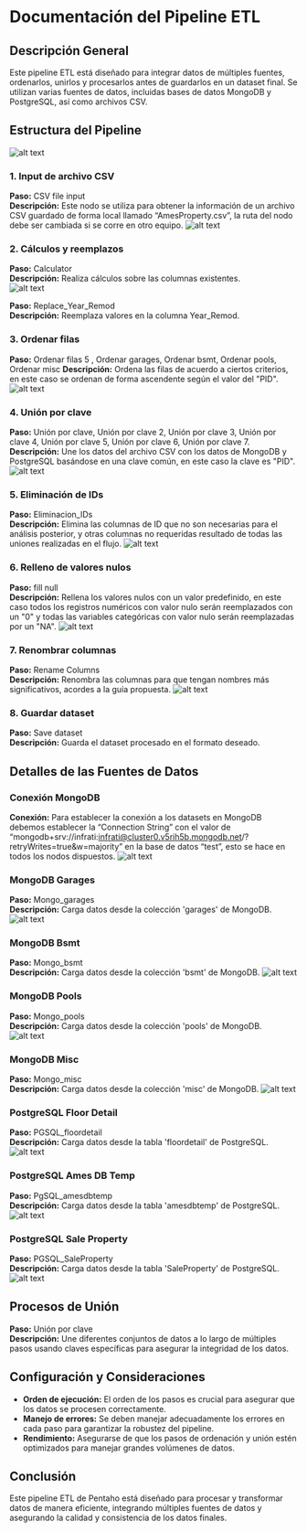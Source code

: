 # Documentación del Pipeline ETL

## Descripción General
Este pipeline ETL está diseñado para integrar datos de múltiples fuentes, ordenarlos, unirlos y procesarlos antes de guardarlos en un dataset final. Se utilizan varias fuentes de datos, incluidas bases de datos MongoDB y PostgreSQL, así como archivos CSV.

## Estructura del Pipeline
![alt text](image-15.png)

### 1. Input de archivo CSV
**Paso:** CSV file input  
**Descripción:** Este nodo se utiliza para obtener la información de un archivo CSV guardado de forma local llamado “AmesProperty.csv”, la ruta del nodo debe ser cambiada si se corre en otro equipo.
![alt text](image.png)

### 2. Cálculos y reemplazos
**Paso:** Calculator  
**Descripción:** Realiza cálculos sobre las columnas existentes.  
![alt text](image-1.png)

**Paso:** Replace_Year_Remod  
**Descripción:** Reemplaza valores en la columna Year_Remod.

### 3. Ordenar filas
**Paso:** Ordenar filas 5 , Ordenar garages, Ordenar bsmt, Ordenar pools, Ordenar misc
**Descripción:** Ordena las filas de acuerdo a ciertos criterios, en este caso se ordenan de forma ascendente según el valor del "PID".
![alt text](image-2.png)

### 4. Unión por clave
**Paso:** Unión por clave, Unión por clave 2, Unión por clave 3, Unión por clave 4, Unión por clave 5, Unión por clave 6, Unión por clave 7.
**Descripción:** Une los datos del archivo CSV con los datos de MongoDB y PostgreSQL basándose en una clave común, en este caso la clave es "PID".
![alt text](image-3.png)

### 5. Eliminación de IDs
**Paso:** Eliminacion_IDs  
**Descripción:** Elimina las columnas de ID que no son necesarias para el análisis posterior, y otras columnas no requeridas resultado de todas las uniones realizadas en el flujo.
![alt text](image-4.png)

### 6. Relleno de valores nulos
**Paso:** fill null  
**Descripción:** Rellena los valores nulos con un valor predefinido, en este caso todos los registros numéricos con valor nulo serán reemplazados con un "0" y todas las variables categóricas con valor nulo serán reemplazadas por un "NA".
![alt text](image-5.png)

### 7. Renombrar columnas
**Paso:** Rename Columns  
**Descripción:** Renombra las columnas para que tengan nombres más significativos, acordes a la guía propuesta.
![alt text](image-6.png)

### 8. Guardar dataset
**Paso:** Save dataset  
**Descripción:** Guarda el dataset procesado en el formato deseado.

## Detalles de las Fuentes de Datos

### Conexión MongoDB
**Conexión:** Para establecer la conexión a los datasets en MongoDB debemos establecer la “Connection String” con el valor de “mongodb+srv://infrati:infrati@cluster0.v5rih5b.mongodb.net/?retryWrites=true&w=majority” en la base de datos “test”, esto se hace en todos los nodos dispuestos.
![alt text](image-7.png)

### MongoDB Garages
**Paso:** Mongo_garages  
**Descripción:** Carga datos desde la colección 'garages' de MongoDB.
![alt text](image-8.png)

### MongoDB Bsmt
**Paso:** Mongo_bsmt  
**Descripción:** Carga datos desde la colección 'bsmt' de MongoDB.
![alt text](image-9.png)

### MongoDB Pools
**Paso:** Mongo_pools  
**Descripción:** Carga datos desde la colección 'pools' de MongoDB.
![alt text](image-10.png)

### MongoDB Misc
**Paso:** Mongo_misc  
**Descripción:** Carga datos desde la colección 'misc' de MongoDB.
![alt text](image-11.png)

### PostgreSQL Floor Detail
**Paso:** PGSQL_floordetail  
**Descripción:** Carga datos desde la tabla 'floordetail' de PostgreSQL.
![alt text](image-12.png)

### PostgreSQL Ames DB Temp
**Paso:** PgSQL_amesdbtemp  
**Descripción:** Carga datos desde la tabla 'amesdbtemp' de PostgreSQL.
![alt text](image-13.png)

### PostgreSQL Sale Property
**Paso:** PGSQL_SaleProperty  
**Descripción:** Carga datos desde la tabla 'SaleProperty' de PostgreSQL.
![alt text](image-14.png)

## Procesos de Unión
**Paso:** Unión por clave  
**Descripción:** Une diferentes conjuntos de datos a lo largo de múltiples pasos usando claves específicas para asegurar la integridad de los datos.

## Configuración y Consideraciones
- **Orden de ejecución:** El orden de los pasos es crucial para asegurar que los datos se procesen correctamente.
- **Manejo de errores:** Se deben manejar adecuadamente los errores en cada paso para garantizar la robustez del pipeline.
- **Rendimiento:** Asegurarse de que los pasos de ordenación y unión estén optimizados para manejar grandes volúmenes de datos.

## Conclusión
Este pipeline ETL de Pentaho está diseñado para procesar y transformar datos de manera eficiente, integrando múltiples fuentes de datos y asegurando la calidad y consistencia de los datos finales.
